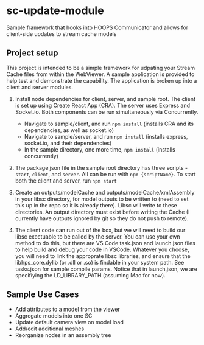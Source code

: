 # sc-update-module
Sample framework that hooks into HOOPS Communicator and allows for client-side updates to stream cache models


## Project setup

This project is intended to be a simple framework for udpating your Stream Cache files from within the WebViewer. A sample application is provided to help test and demonstrate the capability. The application is broken up into a client and server modules. 

1. Install node dependencies for client, server, and sample root. The client is set up using Create React App (CRA). The server uses Express and Socket.io. Both components can be run simultaneously via Concurrently. 
    - Navigate to sample/client, and run `npm install` (installs CRA and its dependencies, as well as socket.io)
    - Navigate to sample/server, and run `npm install` (installs express, socket.io, and their dependencies)
    - In the sample directory, one more time, `npm install` (installs concurrently)

2. The package.json file in the sample root directory has three scripts - `start`, `client`, and `server`. All can be run with `npm {scriptName}`.  To start both the client and server, run `npm start`

3. Create an outputs/modelCache and outputs/modelCache/xmlAssembly in your libsc directory, for model outputs to be written to (need to set this up in the repo so it is already there).  Libsc will write to these directories. An output directory must exist before writing the Cache (I currently have outputs ignored by git so they do not push to remote).


4. The client code can run out of the box, but we will need to build our libsc exectuable to be called by the server. You can use your own method to do this, but there are VS Code task.json and launch.json files to help build and debug your code in VSCode. Whatever you choose, you will need to link the approprate libsc libraries, and ensure that the libhps_core.dylib (or .dll or .so) is findable in your system path. See tasks.json for sample compile params. Notice that in launch.json, we are specifiying the LD_LIBRARY_PATH (assuming Mac for now).


## Sample Use Cases
 - Add attributes to a model from the viewer
 - Aggregate models into one SC
 - Update default camera view on model load
 - Add/edit additional meshes
 - Reorganize nodes in an assembly tree
